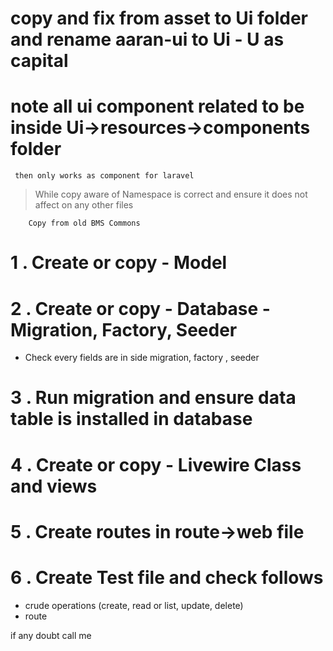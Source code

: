 # copy and fix from asset to Ui folder and rename aaran-ui to Ui - U as capital
# note all ui component related to be inside Ui->resources->components folder
     then only works as component for laravel


> While copy aware of Namespace is correct and ensure it does not affect on any other files 

```
    Copy from old BMS Commons
```

# 1 . Create or copy - Model

# 2 . Create or copy - Database - Migration, Factory, Seeder
- Check every fields are in side migration, factory , seeder

# 3 . Run migration and ensure data table is installed in database
# 4 . Create or copy - Livewire Class and views
# 5 . Create routes in route->web file
# 6 . Create Test file and check follows
- crude operations (create, read or list, update, delete)
- route

if any doubt call me
